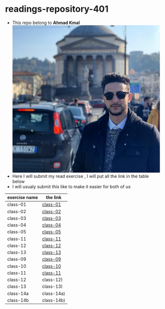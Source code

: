 # readings-repository-401
* This repo belong to **Ahmad Kmal**
![ahmad kmal](76638483_10219918505896882_4825513838591868928_n.jpg)
* Here I will submit my read exercise , I will put all the link in the table below 
* I will usualy submit this like to make it easier for both of us 


|exercise name | the link     | 
|--------------|--------------|
|class-01      | [class-01](https://401-advanced-javascript-ahmadkmal.github.io/readings-repository/class01)            |
|class-02      |  [class-02](https://401-advanced-javascript-ahmadkmal.github.io/readings-repository/class02)           |
|class-03      |  [class-03](https://401-advanced-javascript-ahmadkmal.github.io/readings-repository/class03)           |
|class-04      |  [class-04](https://401-advanced-javascript-ahmadkmal.github.io/readings-repository/class04)           |
|class-05      |  [class-05](https://401-advanced-javascript-ahmadkmal.github.io/readings-repository/class05)           |
|class-11      |  [class-11](https://401-advanced-javascript-ahmadkmal.github.io/readings-repository/class11)           |
|class-12      |  [class-12](https://401-advanced-javascript-ahmadkmal.github.io/readings-repository/class12)           |
|class-13      |  [class-13](https://401-advanced-javascript-ahmadkmal.github.io/readings-repository/class13)           |
|class-09      |  [class-09](https://ahmadkmal.github.io/classing-notes/class-09)           |  
|class-10      |  [class-10](https://ahmadkmal.github.io/classing-notes/class-10)           |
|class-11      |  [class-11](https://ahmadkmal.github.io/classing-notes/class-11)           |
|class-12      |  class-12)           |
|class-13      |  class-13)           |
|class-14a      |  class-14a)           |
|class-14b      |  class-14b)           | 
